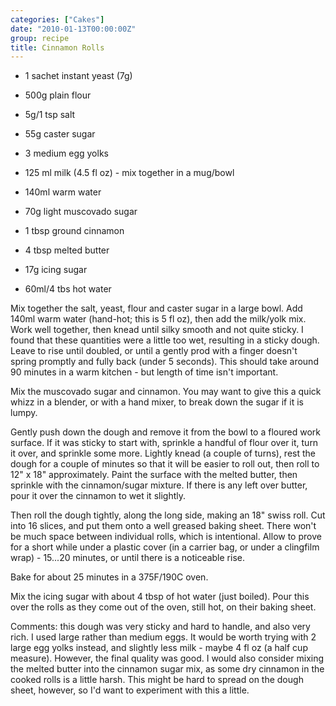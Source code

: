 ```yaml
---
categories: ["Cakes"]
date: "2010-01-13T00:00:00Z"
group: recipe
title: Cinnamon Rolls
---
```


- 1 sachet instant yeast (7g)
- 500g plain flour
- 5g/1 tsp salt
- 55g caster sugar

- 3 medium egg yolks
- 125 ml milk (4.5 fl oz) - mix together in a mug/bowl

- 140ml warm water

- 70g light muscovado sugar
- 1 tbsp ground cinnamon
- 4 tbsp melted butter

- 17g icing sugar
- 60ml/4 tbs hot water

Mix together the salt, yeast, flour and caster sugar in a large bowl.  Add 140ml warm water (hand-hot; this is 5 fl oz), then add the milk/yolk mix.  Work well together, then knead until silky smooth and not quite sticky.  I found that these quantities were a little too wet, resulting in a sticky dough.  Leave to rise until doubled, or until a gently prod with a finger doesn't spring promptly and fully back (under 5 seconds).  This should take around 90 minutes in a warm kitchen - but length of time isn't important.

Mix the muscovado sugar and cinnamon.  You may want to give this a quick whizz in a blender, or with a hand mixer, to break down the sugar if it is lumpy.

Gently push down the dough and remove it from the bowl to a floured work surface.  If it was sticky to start with, sprinkle a handful of flour over it, turn it over, and sprinkle some more.  Lightly knead (a couple of turns), rest the dough for a couple of minutes so that it will be easier to roll out, then roll to 12" x 18" approximately.  Paint the surface with the melted butter, then sprinkle with the cinnamon/sugar mixture.  If there is any left over butter, pour it over the cinnamon to wet it slightly.

Then roll the dough tightly, along the long side, making an 18" swiss roll.  Cut into 16 slices, and put them onto a well greased baking sheet.  There won't be much space between individual rolls, which is intentional.  Allow to prove for a short while under a plastic cover (in a carrier bag, or under a clingfilm wrap) - 15...20 minutes, or until there is a noticeable rise.

Bake for about 25 minutes in a 375F/190C oven.

Mix the icing sugar with about 4 tbsp of hot water (just boiled).  Pour this over the rolls as they come out of the oven, still hot, on their baking sheet.

Comments: this dough was very sticky and hard to handle, and also very rich.  I used large rather than medium eggs.  It would be worth trying with 2 large egg yolks instead, and slightly less milk - maybe 4 fl oz (a half cup measure).  However, the final quality was good.  I would also consider mixing the melted butter into the cinnamon sugar mix, as some dry cinnamon in the cooked rolls is a little harsh.  This might be hard to spread on the dough sheet, however, so I'd want to experiment with this a little.

